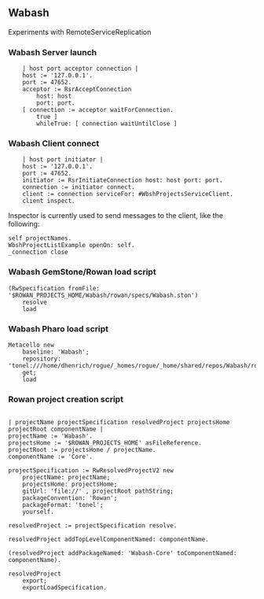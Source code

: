 ## Wabash
Experiments with RemoteServiceReplication

### Wabash Server launch
```smalltalk
	| host port acceptor connection |
	host := '127.0.0.1'.
	port := 47652.
	acceptor := RsrAcceptConnection
		host: host
		port: port.
	[ connection := acceptor waitForConnection.
		true ] 
		whileTrue: [ connection waitUntilClose ]
```
### Wabash Client connect
```Smalltalk
	| host port initiator |
	host := '127.0.0.1'.
	port := 47652.
	initiator := RsrInitiateConnection host: host port: port.
	connection := initiator connect.
	client := connection serviceFor: #WbshProjectsServiceClient.
	client inspect.
``` 
Inspector is currently used to send messages to the client, like the following:
```smalltalk
self projectNames.
WbshProjectListExample openOn: self.
_connection close
```

### Wabash GemStone/Rowan load script
```smalltalk
(RwSpecification fromFile: '$ROWAN_PROJECTS_HOME/Wabash/rowan/specs/Wabash.ston')
	resolve
	load
```
### Wabash Pharo load script
```smalltalk
Metacello new
	baseline: 'Wabash';
	repository: 'tonel:///home/dhenrich/rogue/_homes/rogue/_home/shared/repos/Wabash/rowan/src';
	get;
	load
```
### Rowan project creation script
```smalltalk

| projectName projectSpecification resolvedProject projectsHome projectRoot componentName |
projectName := 'Wabash'.
projectsHome := '$ROWAN_PROJECTS_HOME' asFileReference.
projectRoot := projectsHome / projectName.
componentName := 'Core'.

projectSpecification := RwResolvedProjectV2 new
	projectName: projectName;
	projectsHome: projectsHome;
	gitUrl: 'file://' , projectRoot pathString;
	packageConvention: 'Rowan';
	packageFormat: 'tonel';
	yourself.

resolvedProject := projectSpecification resolve.

resolvedProject addTopLevelComponentNamed: componentName.

(resolvedProject addPackageNamed: 'Wabash-Core' toComponentNamed: componentName).

resolvedProject
	export;
	exportLoadSpecification.
```
